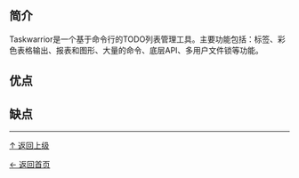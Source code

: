 ﻿
## 简介

Taskwarrior是一个基于命令行的TODO列表管理工具。主要功能包括：标签、彩色表格输出、报表和图形、大量的命令、底层API、多用户文件锁等功能。

## 优点

## 缺点


----
[↑ 返回上级](https://github.com/asin929/linux-software/blob/master/Office-Application/Office-Application.md)

[← 返回首页](https://github.com/asin929/linux-software)
